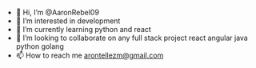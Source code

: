 - 👋 Hi, I’m @AaronRebel09
- 👀 I’m interested in development
- 🌱 I’m currently learning python and react
- 💞️ I’m looking to collaborate on any full stack project react angular java python golang
- 📫 How to reach me arontellezm@gmail.com

<!---
AaronRebel09/AaronRebel09 is a ✨ special ✨ repository because its `README.md` (this file) appears on your GitHub profile.
You can click the Preview link to take a look at your changes.
--->
